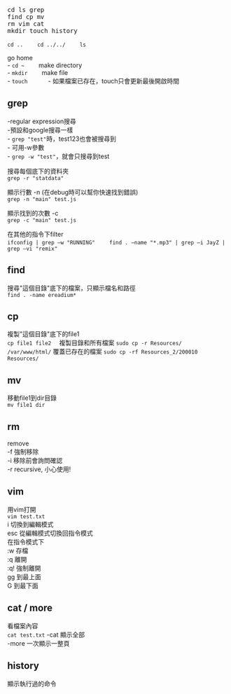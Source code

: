 <pre>
cd ls grep 
find cp mv 
rm vim cat
mkdir touch history
</pre>

`cd ..    `
`cd ../../    `
`ls    `
  
go home    
    - `cd ~    `
make directory   
    - `mkdir    `
make file    
    - `touch      `
    - 如果檔案已存在，touch只會更新最後開啟時間    
  
  
## grep   
  
-regular expression搜尋    
-預設和google搜尋一樣    
    - `grep "test"`時，test123也會被搜尋到    
    - 可用-w參數    
        - `grep -w "test"`，就會只搜尋到test     
  
搜尋每個底下的資料夾    
    `grep -r "statdata"    `
  
顯示行數 -n (在debug時可以幫你快速找到錯誤)    
    `grep -n "main" test.js    `
  
顯示找到的次數 -c    
    `grep -c "main" test.js        `
  
在其他的指令下filter    
    `ifconfig | grep –w "RUNNING"    `
    `find . –name "*.mp3" | grep –i JayZ | grep –vi "remix"  `
  
  
## find   
  
搜尋"這個目錄"底下的檔案，只顯示檔名和路徑  
`find . -name ereadium*  `
  
## cp  
複製"這個目錄"底下的file1  
    `cp file1 file2  `
    複製目錄和所有檔案
    `sudo cp -r Resources/ /var/www/html/`
    覆蓋已存在的檔案
    `sudo cp -rf Resources_2/200010 Resources/`
  
## mv  
移動file1到dir目錄  
`mv file1 dir  `
  
## rm  
remove  
    -f 強制移除  
    -i 移除前會詢問確認  
    -r recursive, 小心使用!  
  
## vim  
用vim打開  
`vim test.txt`  
    i  切換到編輯模式  
    esc 從編輯模式切換回指令模式  
        在指令模式下  
        :w 存檔  
        :q 離開  
        :q! 強制離開  
        gg 到最上面  
        G  到最下面  
  
## cat / more  
看檔案內容  
`cat test.txt`
-cat 顯示全部  
-more 一次顯示一整頁  
  
  
## history  
顯示執行過的命令  
  
  
  

